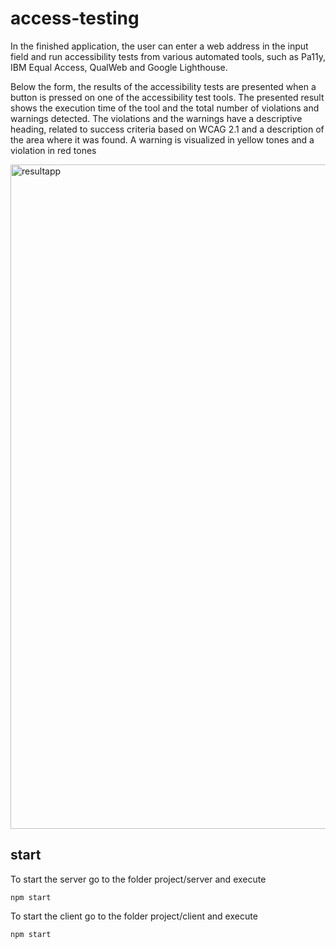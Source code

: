 # access-testing

In the finished application, the user can enter a web address in the input field and run accessibility tests from various automated tools, such as Pa11y, IBM Equal Access, QualWeb and Google Lighthouse.

Below the form, the results of the accessibility tests are presented when a button is pressed on one of the accessibility test tools. The presented result shows the execution time of the tool and the total number of violations and warnings detected. The violations and the warnings have a descriptive heading, related to success criteria based on WCAG 2.1 and a description of the area where it was found. A warning is visualized in yellow tones and a violation in red tones

<img width="1063" alt="resultapp" src="https://github.com/angelicaengstrom/access-testing/assets/78786414/f56a8993-6998-450b-97d1-4de45c01bdf5">

## start
To start the server go to the folder project/server and execute
```
npm start
```
To start the client go to the folder project/client and execute
```
npm start
```
